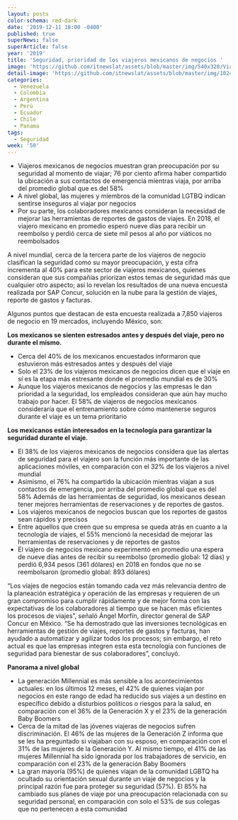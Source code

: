 ```yaml
---
layout: posts
color-schema: red-dark
date: '2019-12-11 18:00 -0400'
published: true
superNews: false
superArticle: false
year: '2019'
title: 'Seguridad, prioridad de los viajeros mexicanos de negocios '
image: 'https://github.com/itnewslat/assets/blob/master/img/540x320/Viajeros-p.jpg'
detail-image: 'https://github.com/itnewslat/assets/blob/master/img/1024x680/Viajeros-g.jpg'
categories:
  - Venezuela
  - Colombia
  - Argentina
  - Perú
  - Ecuador
  - Chile
  - Panama
tags:
  - Seguridad
week: '50'
---
```

-	Viajeros mexicanos de negocios muestran gran preocupación por su seguridad al momento de viajar; 76 por ciento afirma haber compartido la ubicación a sus contactos de emergencia mientras viaja, por arriba del promedio global que es del 58%
-	A nivel global, las mujeres y miembros de la comunidad LGTBQ indican sentirse inseguros al viajar por negocios
-	Por su parte, los colaboradores mexicanos consideran la necesidad de mejorar las herramientas de reportes de gastos de viajes. En 2018, el viajero mexicano en promedio esperó nueve días para recibir un reembolso y perdió cerca de siete mil pesos al año por viáticos no reembolsados

A nivel mundial, cerca de la tercera parte de los viajeros de negocio clasifican la seguridad como su mayor preocupación, y esta cifra incrementa al 40% para este sector de viajeros mexicanos, quienes consideran que sus compañías priorizan estos temas de seguridad más que cualquier otro aspecto; así lo revelan los resultados de una nueva encuesta realizada por SAP Concur, solución en la nube para la gestión de viajes, reporte de gastos y facturas.

Algunos puntos que destacan de esta encuesta realizada a 7,850 viajeros de negocio en 19 mercados, incluyendo México, son: 

**Los mexicanos se sienten estresados antes y después del viaje, pero no durante el mismo.**

-	Cerca del 40% de los mexicanos encuestados informaron que estuvieron más estresados antes y después del viaje
-	Solo el 23% de los viajeros mexicanos de negocios dicen que el viaje en sí es la etapa más estresante donde el promedio mundial es de 30%
-	Aunque los viajeros mexicanos de negocios y las empresas le dan prioridad a la seguridad, los empleados consideran que aún hay mucho trabajo por hacer. El 58% de viajeros de negocios mexicanos consideraría que el entrenamiento sobre cómo mantenerse seguros durante el viaje es un tema prioritario 

**Los mexicanos están interesados en la tecnología para garantizar la seguridad durante el viaje.**

-	El 38% de los viajeros mexicanos de negocios considera que las alertas de seguridad para el viajero son la función más importante de las aplicaciones móviles, en comparación con el 32% de los viajeros a nivel mundial 
-	Asimismo, el 76% ha compartido la ubicación mientras viajan a sus contactos de emergencia, por arriba del promedio global que es del 58%
Además de las herramientas de seguridad, los mexicanos desean tener mejores herramientas de reservaciones y de reportes de gastos.
-	Los viajeros mexicanos de negocios buscan que los reportes de gastos sean rápidos y precisos 
-	Entre aquellos que creen que su empresa se queda atrás en cuanto a la tecnología de viajes, el 55% mencionó la necesidad de mejorar las herramientas de reservaciones y de reportes de gastos
-	El viajero de negocios mexicano experimentó en promedio una espera de nueve días antes de recibir su reembolso (promedio global: 12 días) y perdió 6,934 pesos (361 dólares) en 2018 en fondos que no se reembolsaron (promedio global: 893 dólares)

“Los viajes de negocios están tomando cada vez más relevancia dentro de la planeación estratégica y operación de las empresas y requieren de un gran compromiso para cumplir rápidamente y de mejor forma con las expectativas de los colaboradores al tiempo que se hacen más eficientes los procesos de viajes”, señaló Ángel Morfín, director general de SAP Concur en México. “Se ha demostrado que las inversiones tecnológicas en herramientas de gestión de viajes, reportes de gastos y facturas, han ayudado a automatizar y agilizar todos los procesos; sin embargo, el reto actual es que las empresas integren esta esta tecnología con funciones de seguridad para bienestar de sus colaboradores”, concluyó.  

**Panorama a nivel global**

-	La generación Millennial es más sensible a los acontecimientos actuales: en los últimos 12 meses, el 42% de quienes viajan por negocios en este rango de edad ha reducido sus viajes a un destino en específico debido a disturbios políticos o riesgos para la salud, en comparación con el 36% de la Generación X y el 23% de la generación Baby Boomers
-	Cerca de la mitad de las jóvenes viajeras de negocios sufren discriminación. El 46% de las mujeres de la Generación Z informa que se les ha preguntado si viajaban con su esposo, en comparación con el 31% de las mujeres de la Generación Y. Al mismo tiempo, el 41% de las mujeres Millennial ha sido ignorada por los trabajadores de servicio, en comparación con el 23% de la generación Baby Boomers
-	La gran mayoría (95%) de quienes viajan de la comunidad LGBTQ ha ocultado su orientación sexual durante un viaje de negocios y la principal razón fue para proteger su seguridad (57%). El 85% ha cambiado sus planes de viaje por una preocupación relacionada con su seguridad personal, en comparación con solo el 53% de sus colegas que no pertenecen a esta comunidad